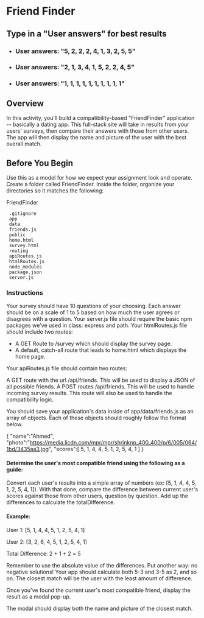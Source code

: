 # Friend Finder



## Type in a "User answers" for best results

* ### User answers: "5, 2, 2, 2, 4, 1, 3, 2, 5, 5"

* ###  User answers: "2, 1, 3, 4, 1, 5, 2, 2, 4, 5"

* ### User answers: "1, 1, 1, 1, 1, 1, 1, 1, 1, 1"







## Overview

In this activity, you'll build a compatibility-based "FriendFinder" application -- basically a dating app. This full-stack site will take in results from your users' surveys, then compare their answers with those from other users. The app will then display the name and picture of the user with the best overall match.




## Before You Begin


Use this as a model for how we expect your assignment look and operate.
Create a folder called FriendFinder. Inside the folder, organize your directories so it matches the following:


  FriendFinder
  
     .gitignore
     app 
     data
     friends.js
     public
     home.html
     survey.html
     routing
     apiRoutes.js
     htmlRoutes.js
     node_modules
     package.json
     server.js



### Instructions


Your survey should have 10 questions of your choosing. Each answer should be on a scale of 1 to 5 based on how much the user agrees or disagrees with a question.
Your server.js file should require the basic npm packages we've used in class: express and path.
Your htmlRoutes.js file should include two routes:



* A GET Route to /survey which should display the survey page.
* A default, catch-all route that leads to home.html which displays the home page.


Your apiRoutes.js file should contain two routes:



A GET route with the url /api/friends. This will be used to display a JSON of all possible friends.
A POST routes /api/friends. This will be used to handle incoming survey results. This route will also be used to handle the compatibility logic.



You should save your application's data inside of app/data/friends.js as an array of objects. Each of these objects should roughly follow the format below.


{
  "name":"Ahmed",
  "photo":"https://media.licdn.com/mpr/mpr/shrinknp_400_400/p/6/005/064/1bd/3435aa3.jpg",
  "scores":[
      5,
      1,
      4,
      4,
      5,
      1,
      2,
      5,
      4,
      1
    ]
}

#### Determine the user's most compatible friend using the following as a guide:



Convert each user's results into a simple array of numbers (ex: [5, 1, 4, 4, 5, 1, 2, 5, 4, 1]).
With that done, compare the difference between current user's scores against those from other users, question by question. Add up the differences to calculate the totalDifference.


#### Example:


User 1: [5, 1, 4, 4, 5, 1, 2, 5, 4, 1]

User 2: [3, 2, 6, 4, 5, 1, 2, 5, 4, 1]

Total Difference: 2 + 1 + 2 = 5




Remember to use the absolute value of the differences. Put another way: no negative solutions! Your app should calculate both 5-3 and 3-5 as 2, and so on.
The closest match will be the user with the least amount of difference.



Once you've found the current user's most compatible friend, display the result as a modal pop-up.


The modal should display both the name and picture of the closest match.

